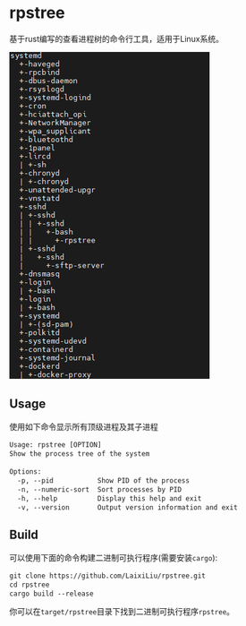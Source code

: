 # rpstree
基于rust编写的查看进程树的命令行工具，适用于Linux系统。

![](./example.png)
## Usage
使用如下命令显示所有顶级进程及其子进程
```shell
Usage: rpstree [OPTION]
Show the process tree of the system

Options:
  -p, --pid           Show PID of the process
  -n, --numeric-sort  Sort processes by PID
  -h, --help          Display this help and exit
  -v, --version       Output version information and exit
```
## Build
可以使用下面的命令构建二进制可执行程序(需要安装`cargo`):
```shell
git clone https://github.com/LaixiLiu/rpstree.git
cd rpstree
cargo build --release
```
你可以在`target/rpstree`目录下找到二进制可执行程序`rpstree`。
